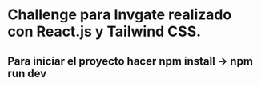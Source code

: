 # Challenge para Invgate realizado con React.js y Tailwind CSS.

## Para iniciar el proyecto hacer npm install -> npm run dev
